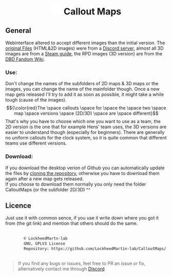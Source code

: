 <div align="center"><h1><img src="https://github.com/LockheedMartin-lab/CalloutMaps/blob/main/other/Logo.png?raw=true" alt="" height=32px width=32px></img>&nbspCallout Maps</h1></div>

## General
Webinterface altered to accept different images than the initial version. 
The [original Files](https://dbdl.floliroy.fr/maps/) (HTML&2D images) were from a [Discord server](https://discord.gg/VHZk33Z2WN/), 
almost all 3D images are from a [Steam guide](https://steamcommunity.com/sharedfiles/filedetails/?id=2899093390/), the RPD images (3D version) are from the [DBD Fandom Wiki](https://deadbydaylight.fandom.com/wiki/Raccoon_City). 


### Use: 
Don't change the names of the subfolders of 2D maps & 3D maps or the images, you can change the name of the mainfolder though. 
Once a new map gets released I'll try to add it as soon as possible, it might take a while tough (cause of the images).  
$${\color{red}The \space callouts \space for \space the \space two \space map \space versions \space (2D/3D) \space are \space different}$$ 
That's why you have to choose which one you want to use as a team, the 2D version is the one that for example Hens' team uses, the 3D versions are easier to understand though (especially for beginners). There are generally no uniform callouts for the clock system, so it is quite common that different teams use different versions. 

### Download: 
If you download the desktop verion of Github you can automatically update the files by [cloning the repository](https://docs.github.com/en/desktop/contributing-and-collaborating-using-github-desktop/adding-and-cloning-repositories/cloning-a-repository-from-github-to-github-desktop), otherwise you have to download them again after a new map gets released.  
If you choose to download them normally you only need the folder CalloutMaps (or the subfolder 2D/3D) ^^

## Licence
Just use it with common sence, if you use it write down where you got it from (the git link) and mention that others should do the same. 

<pre>
    <code "color:white;background-color:black">
        ©️ LockheedMartn-lab
        GNU, GPLV3 License
        Repository: https://github.com/LockheedMartin-lab/CalloutMaps/
    </code>
</pre>


<blockquote>If you find any bugs or issues, feel free to PR an issue or fix, alternatively contact me through <a href="https://discordapp.com/users/583700813818626109/">Discord</a>
